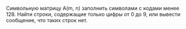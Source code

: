 Символьную матрицу A(m, n) заполнить символами с кодами менее 128. Найти
строки, содержащие только цифры от 0 до 9, или вывести сообщение, что таких строк нет.
